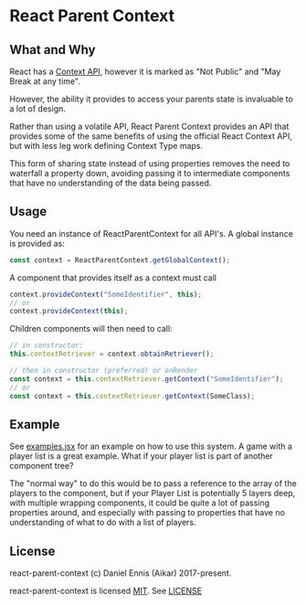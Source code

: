 # React Parent Context
## What and Why
React has a [Context API](https://facebook.github.io/react/docs/context.html), 
however it is marked as "Not Public" and "May Break at any time".

However, the ability it provides to access your parents state is invaluable to a lot of design.

Rather than using a volatile API, React Parent Context provides an API that provides some of the same
benefits of using the official React Context API, but with less leg work defining Context Type maps.

This form of sharing state instead of using properties removes the need to waterfall a property down,
avoiding passing it to intermediate components that have no understanding of the data being passed.


## Usage
You need an instance of ReactParentContext for all API's. A global instance is provided as:
```javascript
const context = ReactParentContext.getGlobalContext();
```

A component that provides itself as a context must call 
```javascript
context.provideContext("SomeIdentifier", this);
// or
context.provideContext(this);
```

Children components will then need to call:
```javascript
// in constructor:
this.contextRetriever = context.obtainRetriever();

// then in constructor (preferred) or onRender 
const context = this.contextRetriever.getContext("SomeIdentifier");
// or
const context = this.contextRetriever.getContext(SomeClass);
```

## Example
See [examples.jsx](examples/example.jsx) for an example on how to use this system.
A game with a player list is a great example. What if your player list is part of another component tree?

The "normal way" to do this would be to pass a reference to the array of the players to the component, 
but if your Player List is potentially 5 layers deep, with multiple wrapping components, it could be quite a lot
of passing properties around, and especially with passing to properties that have no understanding of what to do
with a list of players.


## License
react-parent-context (c) Daniel Ennis (Aikar) 2017-present.

react-parent-context is licensed [MIT](https://tldrlegal.com/license/mit-license). See [LICENSE](LICENSE)


